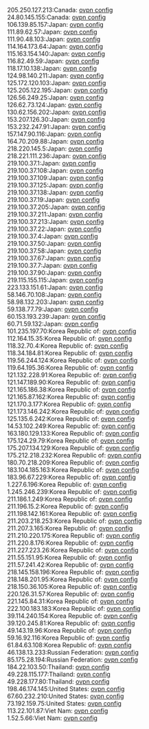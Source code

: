 205.250.127.213:Canada: [ovpn config](vpn/205_250_127_213.ovpn)  
24.80.145.155:Canada: [ovpn config](vpn/24_80_145_155.ovpn)  
106.139.85.157:Japan: [ovpn config](vpn/106_139_85_157.ovpn)  
111.89.62.57:Japan: [ovpn config](vpn/111_89_62_57.ovpn)  
111.90.48.103:Japan: [ovpn config](vpn/111_90_48_103.ovpn)  
114.164.173.64:Japan: [ovpn config](vpn/114_164_173_64.ovpn)  
115.163.154.140:Japan: [ovpn config](vpn/115_163_154_140.ovpn)  
116.82.49.59:Japan: [ovpn config](vpn/116_82_49_59.ovpn)  
118.17.10.138:Japan: [ovpn config](vpn/118_17_10_138.ovpn)  
124.98.140.211:Japan: [ovpn config](vpn/124_98_140_211.ovpn)  
125.172.120.103:Japan: [ovpn config](vpn/125_172_120_103.ovpn)  
125.205.122.195:Japan: [ovpn config](vpn/125_205_122_195.ovpn)  
126.56.249.25:Japan: [ovpn config](vpn/126_56_249_25.ovpn)  
126.62.73.124:Japan: [ovpn config](vpn/126_62_73_124.ovpn)  
130.62.156.202:Japan: [ovpn config](vpn/130_62_156_202.ovpn)  
153.207.126.30:Japan: [ovpn config](vpn/153_207_126_30.ovpn)  
153.232.247.91:Japan: [ovpn config](vpn/153_232_247_91.ovpn)  
157.147.90.116:Japan: [ovpn config](vpn/157_147_90_116.ovpn)  
164.70.209.88:Japan: [ovpn config](vpn/164_70_209_88.ovpn)  
218.220.145.5:Japan: [ovpn config](vpn/218_220_145_5.ovpn)  
218.221.111.236:Japan: [ovpn config](vpn/218_221_111_236.ovpn)  
219.100.37.1:Japan: [ovpn config](vpn/219_100_37_1.ovpn)  
219.100.37.108:Japan: [ovpn config](vpn/219_100_37_108.ovpn)  
219.100.37.109:Japan: [ovpn config](vpn/219_100_37_109.ovpn)  
219.100.37.125:Japan: [ovpn config](vpn/219_100_37_125.ovpn)  
219.100.37.138:Japan: [ovpn config](vpn/219_100_37_138.ovpn)  
219.100.37.19:Japan: [ovpn config](vpn/219_100_37_19.ovpn)  
219.100.37.205:Japan: [ovpn config](vpn/219_100_37_205.ovpn)  
219.100.37.211:Japan: [ovpn config](vpn/219_100_37_211.ovpn)  
219.100.37.213:Japan: [ovpn config](vpn/219_100_37_213.ovpn)  
219.100.37.22:Japan: [ovpn config](vpn/219_100_37_22.ovpn)  
219.100.37.4:Japan: [ovpn config](vpn/219_100_37_4.ovpn)  
219.100.37.50:Japan: [ovpn config](vpn/219_100_37_50.ovpn)  
219.100.37.58:Japan: [ovpn config](vpn/219_100_37_58.ovpn)  
219.100.37.67:Japan: [ovpn config](vpn/219_100_37_67.ovpn)  
219.100.37.7:Japan: [ovpn config](vpn/219_100_37_7.ovpn)  
219.100.37.90:Japan: [ovpn config](vpn/219_100_37_90.ovpn)  
219.115.155.115:Japan: [ovpn config](vpn/219_115_155_115.ovpn)  
223.133.151.61:Japan: [ovpn config](vpn/223_133_151_61.ovpn)  
58.146.70.108:Japan: [ovpn config](vpn/58_146_70_108.ovpn)  
58.98.132.203:Japan: [ovpn config](vpn/58_98_132_203.ovpn)  
59.138.77.79:Japan: [ovpn config](vpn/59_138_77_79.ovpn)  
60.153.193.239:Japan: [ovpn config](vpn/60_153_193_239.ovpn)  
60.71.59.132:Japan: [ovpn config](vpn/60_71_59_132.ovpn)  
101.235.197.70:Korea Republic of: [ovpn config](vpn/101_235_197_70.ovpn)  
112.164.15.35:Korea Republic of: [ovpn config](vpn/112_164_15_35.ovpn)  
118.32.70.4:Korea Republic of: [ovpn config](vpn/118_32_70_4.ovpn)  
118.34.184.81:Korea Republic of: [ovpn config](vpn/118_34_184_81.ovpn)  
119.56.244.124:Korea Republic of: [ovpn config](vpn/119_56_244_124.ovpn)  
119.64.195.36:Korea Republic of: [ovpn config](vpn/119_64_195_36.ovpn)  
121.132.228.91:Korea Republic of: [ovpn config](vpn/121_132_228_91.ovpn)  
121.147.189.90:Korea Republic of: [ovpn config](vpn/121_147_189_90.ovpn)  
121.165.186.38:Korea Republic of: [ovpn config](vpn/121_165_186_38.ovpn)  
121.165.87.162:Korea Republic of: [ovpn config](vpn/121_165_87_162.ovpn)  
121.170.3.177:Korea Republic of: [ovpn config](vpn/121_170_3_177.ovpn)  
121.173.146.242:Korea Republic of: [ovpn config](vpn/121_173_146_242.ovpn)  
125.135.6.242:Korea Republic of: [ovpn config](vpn/125_135_6_242.ovpn)  
14.53.102.249:Korea Republic of: [ovpn config](vpn/14_53_102_249.ovpn)  
163.180.129.133:Korea Republic of: [ovpn config](vpn/163_180_129_133.ovpn)  
175.124.29.79:Korea Republic of: [ovpn config](vpn/175_124_29_79.ovpn)  
175.207.134.129:Korea Republic of: [ovpn config](vpn/175_207_134_129.ovpn)  
175.212.218.232:Korea Republic of: [ovpn config](vpn/175_212_218_232.ovpn)  
180.70.218.209:Korea Republic of: [ovpn config](vpn/180_70_218_209.ovpn)  
183.104.185.163:Korea Republic of: [ovpn config](vpn/183_104_185_163.ovpn)  
183.96.67.229:Korea Republic of: [ovpn config](vpn/183_96_67_229.ovpn)  
1.227.6.196:Korea Republic of: [ovpn config](vpn/1_227_6_196.ovpn)  
1.245.246.239:Korea Republic of: [ovpn config](vpn/1_245_246_239.ovpn)  
211.186.1.249:Korea Republic of: [ovpn config](vpn/211_186_1_249.ovpn)  
211.196.15.2:Korea Republic of: [ovpn config](vpn/211_196_15_2.ovpn)  
211.198.142.161:Korea Republic of: [ovpn config](vpn/211_198_142_161.ovpn)  
211.203.218.253:Korea Republic of: [ovpn config](vpn/211_203_218_253.ovpn)  
211.207.3.165:Korea Republic of: [ovpn config](vpn/211_207_3_165.ovpn)  
211.210.220.175:Korea Republic of: [ovpn config](vpn/211_210_220_175.ovpn)  
211.220.8.176:Korea Republic of: [ovpn config](vpn/211_220_8_176.ovpn)  
211.227.223.26:Korea Republic of: [ovpn config](vpn/211_227_223_26.ovpn)  
211.55.151.95:Korea Republic of: [ovpn config](vpn/211_55_151_95.ovpn)  
211.57.241.42:Korea Republic of: [ovpn config](vpn/211_57_241_42.ovpn)  
218.145.158.196:Korea Republic of: [ovpn config](vpn/218_145_158_196.ovpn)  
218.148.201.95:Korea Republic of: [ovpn config](vpn/218_148_201_95.ovpn)  
218.150.36.105:Korea Republic of: [ovpn config](vpn/218_150_36_105.ovpn)  
220.126.31.57:Korea Republic of: [ovpn config](vpn/220_126_31_57.ovpn)  
221.145.84.31:Korea Republic of: [ovpn config](vpn/221_145_84_31.ovpn)  
222.100.183.183:Korea Republic of: [ovpn config](vpn/222_100_183_183.ovpn)  
39.114.240.154:Korea Republic of: [ovpn config](vpn/39_114_240_154.ovpn)  
39.120.245.81:Korea Republic of: [ovpn config](vpn/39_120_245_81.ovpn)  
49.143.19.96:Korea Republic of: [ovpn config](vpn/49_143_19_96.ovpn)  
59.16.92.116:Korea Republic of: [ovpn config](vpn/59_16_92_116.ovpn)  
61.84.63.108:Korea Republic of: [ovpn config](vpn/61_84_63_108.ovpn)  
46.138.13.233:Russian Federation: [ovpn config](vpn/46_138_13_233.ovpn)  
85.175.28.194:Russian Federation: [ovpn config](vpn/85_175_28_194.ovpn)  
184.22.103.50:Thailand: [ovpn config](vpn/184_22_103_50.ovpn)  
49.228.115.177:Thailand: [ovpn config](vpn/49_228_115_177.ovpn)  
49.228.177.80:Thailand: [ovpn config](vpn/49_228_177_80.ovpn)  
198.46.174.145:United States: [ovpn config](vpn/198_46_174_145.ovpn)  
67.60.232.210:United States: [ovpn config](vpn/67_60_232_210.ovpn)  
73.192.159.75:United States: [ovpn config](vpn/73_192_159_75.ovpn)  
113.22.101.87:Viet Nam: [ovpn config](vpn/113_22_101_87.ovpn)  
1.52.5.66:Viet Nam: [ovpn config](vpn/1_52_5_66.ovpn)  
